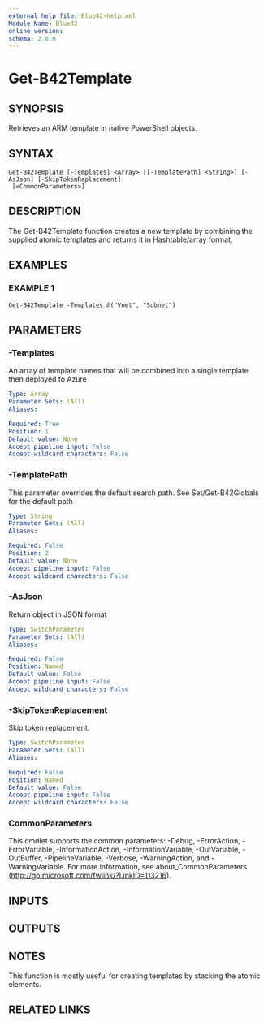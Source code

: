 ```yaml
---
external help file: Blue42-help.xml
Module Name: Blue42
online version:
schema: 2.0.0
---
```


# Get-B42Template

## SYNOPSIS
Retrieves an ARM template in native PowerShell objects.

## SYNTAX

```
Get-B42Template [-Templates] <Array> [[-TemplatePath] <String>] [-AsJson] [-SkipTokenReplacement]
 [<CommonParameters>]
```

## DESCRIPTION
The Get-B42Template function creates a new template by combining the supplied atomic templates and returns it in Hashtable/array format.

## EXAMPLES

### EXAMPLE 1
```
Get-B42Template -Templates @("Vnet", "Subnet")
```

## PARAMETERS

### -Templates
An array of template names that will be combined into a single template then deployed to Azure

```yaml
Type: Array
Parameter Sets: (All)
Aliases:

Required: True
Position: 1
Default value: None
Accept pipeline input: False
Accept wildcard characters: False
```

### -TemplatePath
This parameter overrides the default search path.
See Set/Get-B42Globals for the default path

```yaml
Type: String
Parameter Sets: (All)
Aliases:

Required: False
Position: 2
Default value: None
Accept pipeline input: False
Accept wildcard characters: False
```

### -AsJson
Return object in JSON format

```yaml
Type: SwitchParameter
Parameter Sets: (All)
Aliases:

Required: False
Position: Named
Default value: False
Accept pipeline input: False
Accept wildcard characters: False
```

### -SkipTokenReplacement
Skip token replacement.

```yaml
Type: SwitchParameter
Parameter Sets: (All)
Aliases:

Required: False
Position: Named
Default value: False
Accept pipeline input: False
Accept wildcard characters: False
```

### CommonParameters
This cmdlet supports the common parameters: -Debug, -ErrorAction, -ErrorVariable, -InformationAction, -InformationVariable, -OutVariable, -OutBuffer, -PipelineVariable, -Verbose, -WarningAction, and -WarningVariable.
For more information, see about_CommonParameters (http://go.microsoft.com/fwlink/?LinkID=113216).

## INPUTS

## OUTPUTS

## NOTES
This function is mostly useful for creating templates by stacking the atomic elements.

## RELATED LINKS
